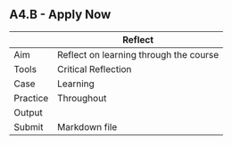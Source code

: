 ## A4.B - Apply Now

|          |  Reflect |
|----      |-----|
|  Aim     | Reflect on learning through the course  |
| Tools    | Critical Reflection |
| Case     | Learning |
| Practice | Throughout |
| Output   |  |
| Submit   | Markdown file |


<!-- Assignemnt 2024

Peer Review considerations from Week 13: 
  1. How have the developmental stages and functions of different APs been integrated into the project? <br />
  2. What is advantageous about the idea this group has explored ? <br />
  3. What are the limitations can you identify in this groups project ? <br />
  
NB: Add the group name you are reviewing as 'Project Team X review of Project Team X'’ <br />

You should individually reflect on the following: <br />

  5. What you have learnt in the course? <br />
  6. How you might apply this in the future? <br />
  7. Further challenges that the Agile Prototyping Methodology raises that need to be solved? <br />
  8. Further challenges in the Common Building Growth Stages ? <br />
  9. Advantages of the Common Building Growth Stages?  <br />
  10. What limitations/challenges that are in applying the projects to the course Advanced Building Design 2025 ? <br />
  
Peer review and Individual reflection submitted together in **one file**. Make sure your name and student number is written at the top of the individual reflection when submitting. <br />

Submit: Markdown in DTU Learn / Github link
-->

<!--
In this final assignment you will give a class presentation where you give an outline of:
1. Your futures + gaps (A1)
2. Requirements + Genes (A2)
3. Your solution + tests/methodology (A3)
4. Your reflections (A4)

You don't have to hand in your presentation, but you will be given an assignment (passive feedback) during the presentation, which you have to hand in (this will be presented at the beginning of the presentation day).
-->
